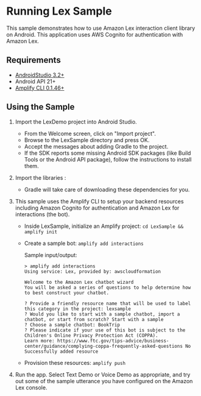 Running Lex Sample
=============================================
This sample demonstrates how to use Amazon Lex interaction client library on Android.  This application uses AWS Cognito for authentication with Amazon Lex.

## Requirements

* [AndroidStudio 3.2+](https://developer.android.com/studio/)
* Android API 21+
* [Amplify CLI 0.1.46+](https://aws-amplify.github.io/docs/)

## Using the Sample

1. Import the LexDemo project into Android Studio.
    - From the Welcome screen, click on "Import project".
    - Browse to the LexSample directory and press OK.
    - Accept the messages about adding Gradle to the project.
    - If the SDK reports some missing Android SDK packages (like Build Tools or the Android API package), follow the instructions to install them.

2. Import the libraries :
    - Gradle will take care of downloading these dependencies for you.

3. This sample uses the Amplify CLI to setup your backend resources including Amazon Cognito for authentication and Amazon Lex for interactions (the bot).
    - Inside LexSample, initialize an Amplify project: `cd LexSample && amplify init`
    - Create a sample bot: `amplify add interactions`

        Sample input/output:

        ```
        > amplify add interactions
        Using service: Lex, provided by: awscloudformation

        Welcome to the Amazon Lex chatbot wizard
        You will be asked a series of questions to help determine how to best construct your chatbot.

        ? Provide a friendly resource name that will be used to label this category in the project: lexsample
        ? Would you like to start with a sample chatbot, import a chatbot, or start from scratch? Start with a sample
        ? Choose a sample chatbot: BookTrip
        ? Please indicate if your use of this bot is subject to the Children's Online Privacy Protection Act (COPPA).
        Learn more: https://www.ftc.gov/tips-advice/business-center/guidance/complying-coppa-frequently-asked-questions No
        Successfully added resource
        ```

    - Provision these resources: `amplify push`

4. Run the app. Select Text Demo or Voice Demo as appropriate, and try out some of the sample utterance you have configured on the Amazon Lex console.
